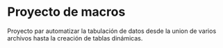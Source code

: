# Proyecto de macros

Proyecto par automatizar la tabulación de datos desde la union de varios archivos hasta la creación de tablas dinámicas.

